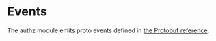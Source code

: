<!--
order: 4
-->

# Events

The authz module emits proto events defined in [the Protobuf reference](../../../docs/core/proto-docs.md#cosmos/authz/v1beta1/event.proto).

